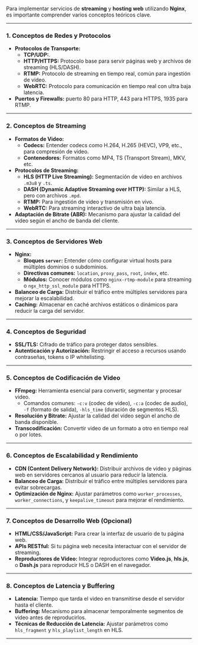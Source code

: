Para implementar servicios de **streaming** y **hosting web** utilizando **Nginx**, es importante comprender varios conceptos teóricos clave. 

---

### 1. **Conceptos de Redes y Protocolos**
   - **Protocolos de Transporte:**
     - **TCP/UDP:**.
     - **HTTP/HTTPS:** Protocolo base para servir páginas web y archivos de streaming (HLS/DASH).
     - **RTMP:** Protocolo de streaming en tiempo real, común para ingestión de video.
     - **WebRTC:** Protocolo para comunicación en tiempo real con ultra baja latencia.
   - **Puertos y Firewalls:** puerto 80 para HTTP, 443 para HTTPS, 1935 para RTMP.

---

### 2. **Conceptos de Streaming**
   - **Formatos de Video:**
     - **Codecs:** Entender codecs como H.264, H.265 (HEVC), VP9, etc., para compresión de video.
     - **Contenedores:** Formatos como MP4, TS (Transport Stream), MKV, etc.
   - **Protocolos de Streaming:**
     - **HLS (HTTP Live Streaming):** Segmentación de video en archivos `.m3u8` y `.ts`.
     - **DASH (Dynamic Adaptive Streaming over HTTP):** Similar a HLS, pero con archivos `.mpd`.
     - **RTMP:** Para ingestión de video y transmisión en vivo.
     - **WebRTC:** Para streaming interactivo de ultra baja latencia.
   - **Adaptación de Bitrate (ABR):** Mecanismo para ajustar la calidad del video según el ancho de banda del cliente.

---

### 3. **Conceptos de Servidores Web**
   - **Nginx:**
     - **Bloques `server`:** Entender cómo configurar virtual hosts para múltiples dominios o subdominios.
     - **Directivas comunes:** `location`, `proxy_pass`, `root`, `index`, etc.
     - **Módulos:** Conocer módulos como `nginx-rtmp-module` para streaming o `ngx_http_ssl_module` para HTTPS.
   - **Balanceo de Carga:** Distribuir el tráfico entre múltiples servidores para mejorar la escalabilidad.
   - **Caching:** Almacenar en caché archivos estáticos o dinámicos para reducir la carga del servidor.

---

### 4. **Conceptos de Seguridad**
   - **SSL/TLS:** Cifrado de tráfico para proteger datos sensibles.
   - **Autenticación y Autorización:** Restringir el acceso a recursos usando contraseñas, tokens o IP whitelisting.

---

### 5. **Conceptos de Codificación de Video**
   - **FFmpeg:** Herramienta esencial para convertir, segmentar y procesar video.
     - Comandos comunes: `-c:v` (codec de video), `-c:a` (codec de audio), `-f` (formato de salida), `-hls_time` (duración de segmentos HLS).
   - **Resolución y Bitrate:** Ajustar la calidad del video según el ancho de banda disponible.
   - **Transcodificación:** Convertir video de un formato a otro en tiempo real o por lotes.

---

### 6. **Conceptos de Escalabilidad y Rendimiento**
   - **CDN (Content Delivery Network):** Distribuir archivos de video y páginas web en servidores cercanos al usuario para reducir la latencia.
   - **Balanceo de Carga:** Distribuir el tráfico entre múltiples servidores para evitar sobrecargas.
   - **Optimización de Nginx:** Ajustar parámetros como `worker_processes`, `worker_connections`, y `keepalive_timeout` para mejorar el rendimiento.

---

### 7. **Conceptos de Desarrollo Web (Opcional)**
   - **HTML/CSS/JavaScript:** Para crear la interfaz de usuario de tu página web.
   - **APIs RESTful:** Si tu página web necesita interactuar con el servidor de streaming.
   - **Reproductores de Video:** Integrar reproductores como **Video.js**, **hls.js**, o **Dash.js** para reproducir HLS o DASH en el navegador.

---

### 8. **Conceptos de Latencia y Buffering**
   - **Latencia:** Tiempo que tarda el video en transmitirse desde el servidor hasta el cliente.
   - **Buffering:** Mecanismo para almacenar temporalmente segmentos de video antes de reproducirlos.
   - **Técnicas de Reducción de Latencia:** Ajustar parámetros como `hls_fragment` y `hls_playlist_length` en HLS.

---

